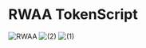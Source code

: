# RWAA TokenScript
![RWAA](https://github.com/rwaa-eth/RWAA-Contract/assets/41980722/9124f497-1cd6-4d33-bbbe-92386c50c9f5)
![ (2)](https://github.com/rwaa-eth/RWAA-Contract/assets/41980722/a86867c2-55a0-45a2-85ec-534e5b5fa4c3)
![ (1)](https://github.com/rwaa-eth/RWAA-Contract/assets/41980722/3588d560-a007-443e-b7cd-3f707294f64a)
